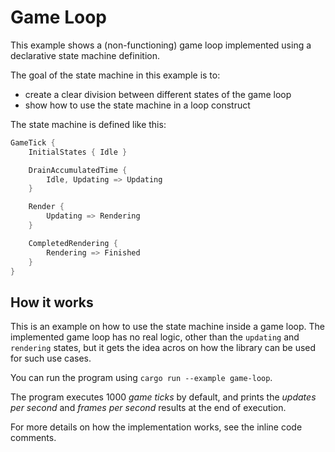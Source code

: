 # Game Loop

This example shows a (non-functioning) game loop implemented using a declarative
state machine definition.

The goal of the state machine in this example is to:

* create a clear division between different states of the game loop
* show how to use the state machine in a loop construct

The state machine is defined like this:

```rust
GameTick {
    InitialStates { Idle }

    DrainAccumulatedTime {
        Idle, Updating => Updating
    }

    Render {
        Updating => Rendering
    }

    CompletedRendering {
        Rendering => Finished
    }
}
```

## How it works

This is an example on how to use the state machine inside a game loop. The
implemented game loop has no real logic, other than the `updating` and
`rendering` states, but it gets the idea acros on how the library can be used
for such use cases.

You can run the program using `cargo run --example game-loop`.

The program executes 1000 _game ticks_ by default, and prints the
_updates per second_ and _frames per second_ results at the end of execution.

For more details on how the implementation works, see the inline code comments.

